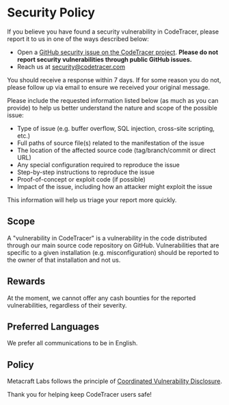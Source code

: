 # Security Policy

If you believe you have found a security vulnerability in CodeTracer, please report it to us in one of the ways described below:

- Open a [GitHub security issue on the CodeTracer project](https://github.com/metacraft-labs/codetracer/security/advisories/new). **Please do not report security vulnerabilities through public GitHub issues.**
- Reach us at <security@codetracer.com>

You should receive a response within 7 days. If for some reason you do not, please follow up via email to ensure we received your original message.

Please include the requested information listed below (as much as you can provide) to help us better understand the nature and scope of the possible issue:

  * Type of issue (e.g. buffer overflow, SQL injection, cross-site scripting, etc.)
  * Full paths of source file(s) related to the manifestation of the issue
  * The location of the affected source code (tag/branch/commit or direct URL)
  * Any special configuration required to reproduce the issue
  * Step-by-step instructions to reproduce the issue
  * Proof-of-concept or exploit code (if possible)
  * Impact of the issue, including how an attacker might exploit the issue

This information will help us triage your report more quickly.

## Scope

A "vulnerability in CodeTracer" is a vulnerability in the code distributed through our main source code repository on GitHub. Vulnerabilities that are specific to a given installation (e.g. misconfiguration) should be reported to the owner of that installation and not us.

## Rewards

At the moment, we cannot offer any cash bounties for the reported vulnerabilities, regardless of their severity.

## Preferred Languages

We prefer all communications to be in English.

## Policy

Metacraft Labs follows the principle of [Coordinated Vulnerability Disclosure](https://insights.sei.cmu.edu/documents/1945/2017_003_001_503340.pdf).

Thank you for helping keep CodeTracer users safe!
